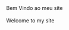 <!DOCTYPE html>
<html>
    <head>
      Bem Vindo ao meu site<br><br>Welcome to my site
    </head>
    <body>
    </body>
</html>
